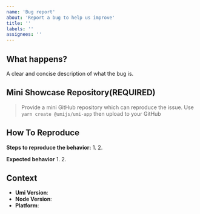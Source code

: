 ```yaml
---
name: 'Bug report'
about: 'Report a bug to help us improve'
title: ''
labels: ''
assignees: ''
---
```


## What happens?

A clear and concise description of what the bug is.

## Mini Showcase Repository(REQUIRED)

> Provide a mini GitHub repository which can reproduce the issue. Use `yarn create @umijs/umi-app` then upload to your GitHub

<!-- https://github.com/YOUR_REPOSITORY_URL -->

## How To Reproduce

**Steps to reproduce the behavior:** 1. 2.

**Expected behavior** 1. 2.

## Context

- **Umi Version**:
- **Node Version**:
- **Platform**:
